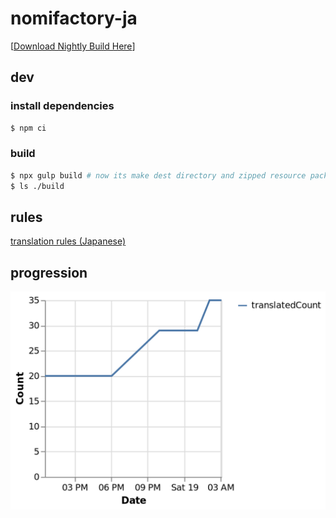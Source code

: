 # nomifactory-ja

[[Download Nightly Build Here](https://nightly.link/naari3/nomifactory-ja/workflows/nightly/main)]

## dev

### install dependencies

```bash
$ npm ci
```

### build

```bash
$ npx gulp build # now its make dest directory and zipped resource pack
$ ls ./build
```

## rules

[translation rules (Japanese)](docs/rules.md)

## progression

![progress](https://github.com/naari3/nomifactory-ja-tracking/blob/main/translated-result.png?raw=true)
